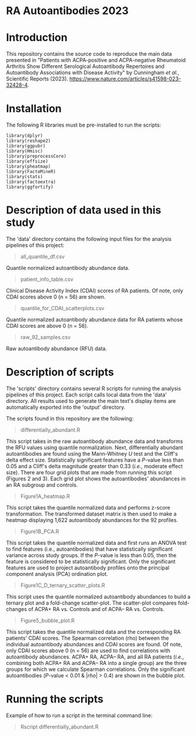 RA Autoantibodies 2023
===================================================
# Introduction
This repository contains the source code to reproduce the main data presented in "Patients with ACPA-positive and ACPA-negative Rheumatoid Arthritis Show Different Serological Autoantibody Repertoires and Autoantibody Associations with Disease Activity" by Cunningham *et al.*, Scientific Reports (2023). https://www.nature.com/articles/s41598-023-32428-4.

# Installation

The following R libraries must be pre-installed to run the scripts:

```
library(dplyr)
library(reshape2)
library(ggpubr)
library(Hmisc)
library(preprocessCore)
library(effsize)
library(pheatmap)
library(FactoMineR)
library(stats)
library(factoextra)
library(ggfortify)
```

# Description of data used in this study

The 'data' directory contains the following input files for the analysis pipelines of this project:

>all_quantile_df.csv

Quantile normalized autoantibody abundance data.

>patient_info_table.csv

Clinical Disease Activity Index (CDAI) scores of RA patients. Of note, only CDAI scores above 0 (n = 56) are shown.

>quantile_for_CDAI_scatterplots.csv

Quantile normalized autoantibody abundance data for RA patients whose CDAI scores are above 0 (n = 56).

>raw_92_samples.csv

Raw autoantibody abundance (RFU) data.

# Description of scripts

The 'scripts' directory contains several R scripts for running the analysis pipelines of this project. Each script calls local data from the 'data' directory. All results used to generate the main text's display items are automatically exported into the 'output' directory.

The scripts found in this repository are the following:

>differentially_abundant.R

This script takes in the raw autoantibody abundance data and transforms the RFU values using quantile normalization.
Next, differentially abundant autoantibodies are found using the Mann-Whitney *U* test
and the Cliff's delta effect size. Statistically significant features have a *P*-value less than
0.05 and a Cliff's delta magnitude greater than 0.33 (*i.e.*, moderate effect size). There 
are four grid plots that are made from running this script (Figures 2 and 3). Each grid plot shows the autoantibodies' abundances 
in an RA subgroup and controls.


>Figure1A_heatmap.R

This script takes the quantile normalized data and performs z-score transformation.
The transformed dataset matrix is then used to make a heatmap displaying 1,622 autoantibody abundances for the 92 profiles.


>Figure1B_PCA.R

This script takes the quantile normalized data and first runs an ANOVA test to find features (i.e., autoantibodies) that
have statistically significant variance across study groups. If the *P*-value is less than 0.05, then the feature 
is considered to be statistically significant. Only the significant features are used to project autoantibody profiles onto the
principal component analysis (PCA) ordination plot.


>Figure1C_D_ternary_scatter_plots.R

This script uses the quantile normalized autoantibody abundances to build a ternary plot and a fold-change scatter-plot.
The scatter-plot compares fold-changes of ACPA+ RA vs. Controls and of ACPA– RA vs. Controls.


>Figure5_bubble_plot.R

This script takes the quantile normalized data and the corresponding RA patients' CDAI scores. The Spearman correlation (rho) between the individual autoantibody abundances and CDAI scores are found.  Of note, only CDAI scores above 0 (n = 56) are used to find correlations with autoantibody abundances. ACPA+ RA, ACPA–
RA, and all RA patients (*i.e.*, combining both ACPA+ RA and ACPA– RA into a single group) are the three groups for which we calculate Spearman correlations.
Only the significant autoantibodies (*P*-value < 0.01 & |*rho*| > 0.4) are shown in the bubble plot.

# Running the scripts

Example of how to run a script in the terminal command line:

> Rscript differentially_abundant.R
